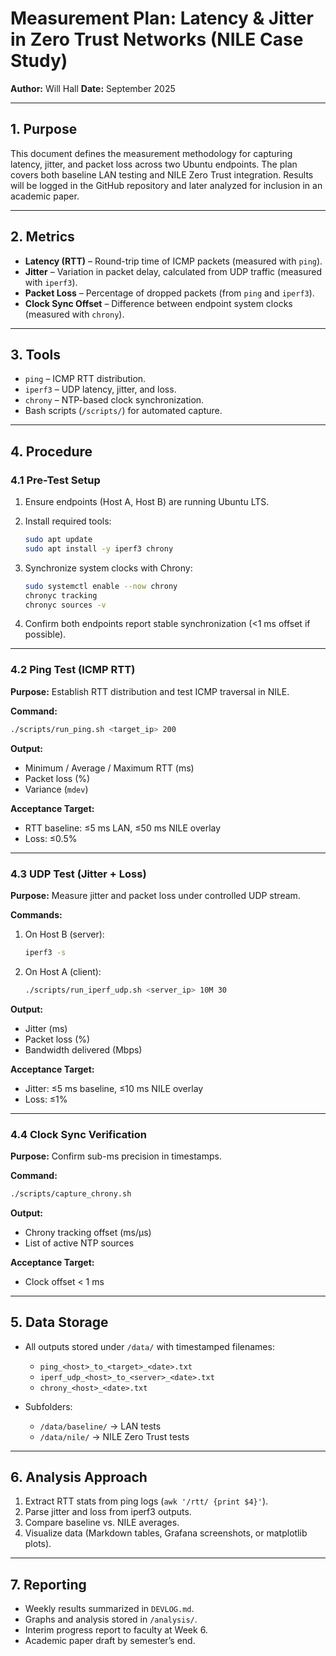 # Measurement Plan: Latency & Jitter in Zero Trust Networks (NILE Case Study)

**Author:** Will Hall
**Date:** September 2025

---

## 1. Purpose

This document defines the measurement methodology for capturing latency, jitter, and packet loss across two Ubuntu endpoints. The plan covers both baseline LAN testing and NILE Zero Trust integration. Results will be logged in the GitHub repository and later analyzed for inclusion in an academic paper.

---

## 2. Metrics

* **Latency (RTT)** – Round-trip time of ICMP packets (measured with `ping`).
* **Jitter** – Variation in packet delay, calculated from UDP traffic (measured with `iperf3`).
* **Packet Loss** – Percentage of dropped packets (from `ping` and `iperf3`).
* **Clock Sync Offset** – Difference between endpoint system clocks (measured with `chrony`).

---

## 3. Tools

* `ping` – ICMP RTT distribution.
* `iperf3` – UDP latency, jitter, and loss.
* `chrony` – NTP-based clock synchronization.
* Bash scripts (`/scripts/`) for automated capture.

---

## 4. Procedure

### 4.1 Pre-Test Setup

1. Ensure endpoints (Host A, Host B) are running Ubuntu LTS.
2. Install required tools:

   ```bash
   sudo apt update
   sudo apt install -y iperf3 chrony
   ```
3. Synchronize system clocks with Chrony:

   ```bash
   sudo systemctl enable --now chrony
   chronyc tracking
   chronyc sources -v
   ```
4. Confirm both endpoints report stable synchronization (<1 ms offset if possible).

---

### 4.2 Ping Test (ICMP RTT)

**Purpose:** Establish RTT distribution and test ICMP traversal in NILE.

**Command:**

```bash
./scripts/run_ping.sh <target_ip> 200
```

**Output:**

* Minimum / Average / Maximum RTT (ms)
* Packet loss (%)
* Variance (`mdev`)

**Acceptance Target:**

* RTT baseline: ≤5 ms LAN, ≤50 ms NILE overlay
* Loss: ≤0.5%

---

### 4.3 UDP Test (Jitter + Loss)

**Purpose:** Measure jitter and packet loss under controlled UDP stream.

**Commands:**

1. On Host B (server):

   ```bash
   iperf3 -s
   ```
2. On Host A (client):

   ```bash
   ./scripts/run_iperf_udp.sh <server_ip> 10M 30
   ```

**Output:**

* Jitter (ms)
* Packet loss (%)
* Bandwidth delivered (Mbps)

**Acceptance Target:**

* Jitter: ≤5 ms baseline, ≤10 ms NILE overlay
* Loss: ≤1%

---

### 4.4 Clock Sync Verification

**Purpose:** Confirm sub-ms precision in timestamps.

**Command:**

```bash
./scripts/capture_chrony.sh
```

**Output:**

* Chrony tracking offset (ms/µs)
* List of active NTP sources

**Acceptance Target:**

* Clock offset < 1 ms

---

## 5. Data Storage

* All outputs stored under `/data/` with timestamped filenames:

  * `ping_<host>_to_<target>_<date>.txt`
  * `iperf_udp_<host>_to_<server>_<date>.txt`
  * `chrony_<host>_<date>.txt`

* Subfolders:

  * `/data/baseline/` → LAN tests
  * `/data/nile/` → NILE Zero Trust tests

---

## 6. Analysis Approach

1. Extract RTT stats from ping logs (`awk '/rtt/ {print $4}'`).
2. Parse jitter and loss from iperf3 outputs.
3. Compare baseline vs. NILE averages.
4. Visualize data (Markdown tables, Grafana screenshots, or matplotlib plots).

---

## 7. Reporting

* Weekly results summarized in `DEVLOG.md`.
* Graphs and analysis stored in `/analysis/`.
* Interim progress report to faculty at Week 6.
* Academic paper draft by semester’s end.

